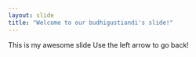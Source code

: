 ```yaml
---
layout: slide
title: "Welcome to our budhigustiandi's slide!"
---
```

This is my awesome slide
Use the left arrow to go back!
